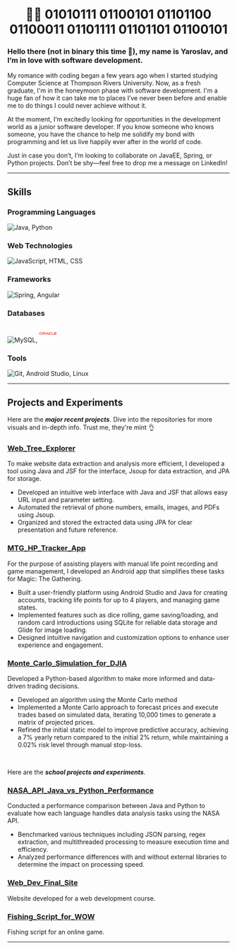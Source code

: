 <h1 align="center">🤖👋 01010111 01100101 01101100 01100011 01101111 01101101 01100101</h1>

### Hello there (not in binary this time 🤭), my name is Yaroslav, and I’m in love with software development.

My romance with coding began a few years ago when I started studying Computer Science at Thompson Rivers University. Now, as a fresh graduate, I'm in the honeymoon phase with software development. I'm a huge fan of how it can take me to places I’ve never been before and enable me to do things I could never achieve without it.

At the moment, I’m excitedly looking for opportunities in the development world as a junior software developer. If you know someone who knows someone, you have the chance to help me solidify my bond with programming and let us live happily ever after in the world of code.

Just in case you don’t, I’m looking to collaborate on JavaEE, Spring, or Python projects. Don’t be shy—feel free to drop me a message on LinkedIn!

---

## Skills

### Programming Languages
<img src="https://skillicons.dev/icons?i=java,python" alt="Java, Python" />

### Web Technologies
<img src="https://skillicons.dev/icons?i=javascript,html,css" alt="JavaScript, HTML, CSS" />

### Frameworks
<img src="https://skillicons.dev/icons?i=spring,angular" alt="Spring, Angular" />

### Databases
<img src="https://skillicons.dev/icons?i=mysql" alt="MySQL," /> <img src="https://raw.githubusercontent.com/devicons/devicon/master/icons/oracle/oracle-original.svg" alt="Oracle" width="40" height="40"/>

### Tools
<img src="https://skillicons.dev/icons?i=git,androidstudio,linux" alt="Git, Android Studio, Linux" />

---

## Projects and Experiments
Here are the ***major recent projects***. Dive into the repositories for more visuals and in-depth info. Trust me, they're mint 👌

### [Web_Tree_Explorer](https://github.com/debitcash/Web_Tree_Explorer)
To make website data extraction and analysis more efficient, I developed a tool using Java and JSF for the interface, Jsoup for data extraction, and JPA for storage.
- Developed an intuitive web interface with Java and JSF that allows easy URL input and parameter setting.
- Automated the retrieval of phone numbers, emails, images, and PDFs using Jsoup.
- Organized and stored the extracted data using JPA for clear presentation and future reference.

### [MTG_HP_Tracker_App](https://github.com/debitcash/MTG_HP_Tracker_App)
For the purpose of assisting players with manual life point recording and game management, I developed an Android app that simplifies these tasks for Magic: The Gathering.

- Built a user-friendly platform using Android Studio and Java for creating accounts, tracking life points for up to 4 players, and managing game states.
- Implemented features such as dice rolling, game saving/loading, and random card introductions using SQLite for reliable data storage and Glide for image loading.
- Designed intuitive navigation and customization options to enhance user experience and engagement.

### [Monte_Carlo_Simulation_for_DJIA](https://github.com/debitcash/Monte_Carlo_Simulation_for_DJIA)
Developed a Python-based algorithm to make more informed and data-driven trading decisions.
- Developed an algorithm using the Monte Carlo method
- Implemented a Monte Carlo approach to forecast prices and execute trades based on simulated data, iterating 10,000 times to generate a matrix of projected prices.
- Refined the initial static model to improve predictive accuracy, achieving a 7% yearly return compared to the initial 2% return, while maintaining a 0.02% risk level through manual stop-loss.

<br>

Here are the ***school projects and experiments***.

### [NASA_API_Java_vs_Python_Performance](https://github.com/debitcash/NASA_API_Java_vs_Python_Performance)
Conducted a performance comparison between Java and Python to evaluate how each language handles data analysis tasks using the NASA API.
- Benchmarked various techniques including JSON parsing, regex extraction, and multithreaded processing to measure execution time and efficiency.
- Analyzed performance differences with and without external libraries to determine the impact on processing speed.

### [Web_Dev_Final_Site](https://github.com/debitcash/Web_Dev_Final_Site)
Website developed for a web development course.

### [Fishing_Script_for_WOW](https://github.com/debitcash/Fishing_Script_for_WOW)
Fishing script for an online game.

---
